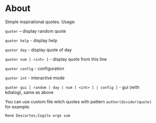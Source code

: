 # About

Simple inspirational quotes. Usage:

`quoter` – display random quote

`quoter help` - display help

`quoter day` - display quote of day

`quoter num [ <int> ]` - display quote from this line

`quoter config` - configuration

`quoter int` - interactive mode

`quoter gui [ random | day | num [ <int> ] | config ]` - gui (with kdialog), same as above

You can use custom file witch quotes with pattern `author(divider)quote)` for example:

```
René Descartes;Cogito ergo sum
```
